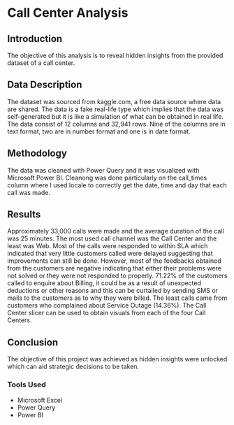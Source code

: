 # Call Center Analysis
## Introduction
The objective of this analysis is to reveal hidden insights from the provided dataset of a call center. 
## Data Description
The dataset was sourced from kaggle.com, a free data source where data are shared. The data is a fake real-life type which implies that the data was self-generated but it is like a simulation of what can be obtained in real life. 
The data consist of 12 columns and 32,941 rows. Nine of the columns are in text format, two are in number format and one is in date format.
## Methodology
The data was cleaned with Power Query and it was visualized with Microsoft Power BI. Cleanong was done particularly on the call_times column where I used locale to correctly get the date, time and day that each call was made.
## Results
Approximately 33,000 calls were made and the average duration of the call was 25 minutes. The most used call channel was the Call Center and the least was Web. Most of the calls were responded to within SLA which indicated that very little customers called were delayed suggesting that improvements can still be done. However, most of the feedbacks obtained from the customers are negative indicating that either their problems were not solved or they were not responded to properly. 71.22% of the customers called to enquire about Billing, it could be as a result of unexpected deductions or other reasons and this can be curtailed by sending SMS or mails to the customers as to why they were billed. The least calls came from customers who complained about Service Outage (14.36%). 
The Call Center slicer can be used to obtain visuals from each of the four Call Centers.
## Conclusion
The objective of this project was achieved as hidden insights were unlocked which can aid strategic decisions to be taken.
### Tools Used 
- Microsoft Excel
- Power Query
- Power BI
